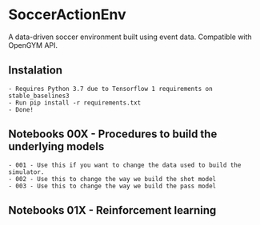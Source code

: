 # SoccerActionEnv
A data-driven soccer environment built using event data. Compatible with OpenGYM API.

## Instalation
    - Requires Python 3.7 due to Tensorflow 1 requirements on stable_baselines3
    - Run pip install -r requirements.txt
    - Done!

## Notebooks 00X - Procedures to build the underlying models
    - 001 - Use this if you want to change the data used to build the simulator.
    - 002 - Use this to change the way we build the shot model
    - 003 - Use this to change the way we build the pass model

## Notebooks 01X - Reinforcement learning

